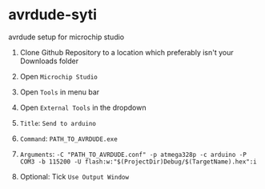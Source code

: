 # avrdude-syti
avrdude setup for microchip studio

1. Clone Github Repository to a location which preferably isn't your Downloads folder

2. Open ```Microchip Studio```

3. Open ```Tools``` in menu bar

4. Open ```External Tools``` in the dropdown

4. ```Title```: ```Send to arduino```

5. ```Command```: ```PATH_TO_AVRDUDE.exe```

6. ```Arguments```: ```-C "PATH_TO_AVRDUDE.conf" -p atmega328p -c arduino -P COM3 -b 115200 -U flash:w:"$(ProjectDir)Debug/$(TargetName).hex":i```

7. Optional: Tick ```Use Output Window```
